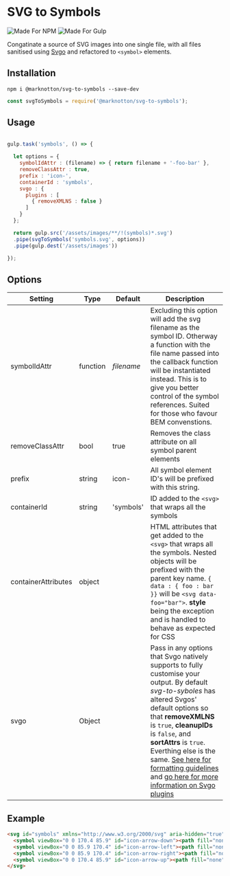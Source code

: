 # SVG to Symbols

![Made For NPM](https://img.shields.io/badge/Made%20for-NPM-orange.svg) ![Made For Gulp](https://img.shields.io/badge/Made%20for-Gulp-red.svg)

Congatinate a source of SVG images into one single file, with all files sanitised using [Svgo](https://github.com/svg/svgo) and refactored to `<symbol>` elements.

## Installation
```
npm i @marknotton/svg-to-symbols --save-dev
```
```js
const svgToSymbols = require('@marknotton/svg-to-symbols');
```

## Usage

```js

gulp.task('symbols', () => {

  let options = {
    symbolIdAttr : (filename) => { return filename + '-foo-bar' },
    removeClassAttr : true,
    prefix : 'icon-',
    containerId : 'symbols',
    svgo : { 
      plugins : [ 
        { removeXMLNS : false }
      ]
    }
  };

  return gulp.src('/assets/images/**/!(symbols)*.svg')
  .pipe(svgToSymbols('symbols.svg', options))
  .pipe(gulp.dest('/assets/images'))

});
```

## Options

| Setting | Type | Default | Description |
|--|--|--|--|
| symbolIdAttr | function | *filename* | Excluding this option will add the svg filename as the symbol ID. Otherway a function with the file name passed into the callback function will be instantiated instead. This is to give you better control of the symbol references. Suited for those who favour BEM convenstions.  |
| removeClassAttr | bool | true | Removes the class attribute on all symbol parent elements | 
| prefix | string | icon- | All symbol element ID's will be prefixed with this string. 
| containerId | string | 'symbols' | ID added to the `<svg>` that wraps all the symbols  | 
| containerAttributes | object| | HTML attributes that get added to the `<svg>` that wraps all the symbols.   Nested objects will be prefixed with the parent key name. `{ data : { foo : bar }}` will be `<svg data-foo="bar">`. **style** being the exception and is handled to behave as expected for CSS| 
| svgo | Object | | Pass in any options that Svgo natively supports to fully customise your output. By default *svg-to-syboles* has altered Svgos' default options so that **removeXMLNS** is `true`, **cleanupIDs** is `false`, and **sortAttrs** is `true`. Everthing else is the same. [See here for formatting guidelines](https://ourcodeworld.com/articles/read/659/how-to-decrease-shrink-svg-file-size-with-svgo-in-nodejs) and [go here for more information on Svgo plugins](https://github.com/svg/svgo)| 

## Example

```html
<svg id="symbols" xmlns="http://www.w3.org/2000/svg" aria-hidden="true" width="0" height="0" style="position:absolute; display:none; overflow:hidden !important;">
  <symbol viewBox="0 0 170.4 85.9" id="icon-arrow-down"><path fill="none" d="M170.1.4L85.2 85.2.4.4"/></symbol>
  <symbol viewBox="0 0 85.9 170.4" id="icon-arrow-left"><path fill="none" d="M85.6 170.1L.7 85.2 85.6.4"/></symbol>
  <symbol viewBox="0 0 85.9 170.4" id="icon-arrow-right"><path fill="none" d="M.4.4l84.8 84.8L.4 170.1"/></symbol>
  <symbol viewBox="0 0 170.4 85.9" id="icon-arrow-up"><path fill="none" d="M.4 85.6L85.2.7l84.9 84.9"/></symbol>
</svg>
```